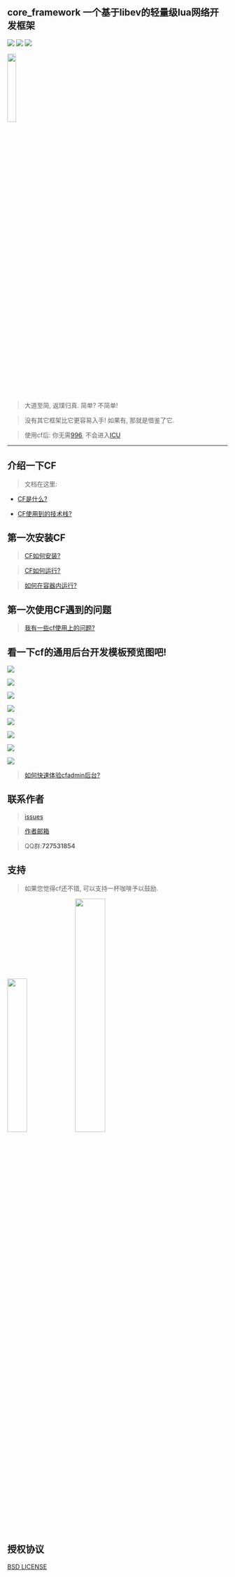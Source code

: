 ## core_framework 一个基于libev的轻量级lua网络开发框架
<p>
  <a href="https://github.com/CandyMi/core_framework/blob/master/LICENSE">
  <img src="https://img.shields.io/badge/license-BSD-brightgreen.svg"></a>
  <a href="https://www.lua.org/">
  <img src="https://img.shields.io/badge/Language-Lua-blue.svg"></a>
  <a href="https://github.com/CandyMi">
  <img src="https://img.shields.io/badge/Author-CandyMi-red.svg"></a>
</p>

<p>
  <img src="https://raw.githubusercontent.com/wiki/CandyMi/core_framework/images/cfadmin.png" height="20%" width="20%"/ >
</p>

>   大道至简, 返璞归真. 简单? 不简单!

>   没有其它框架比它更容易入手! 如果有, 那就是借鉴了它.

>   使用cf后: 你无需[996](https://github.com/996icu/996.ICU), 不会进入[ICU](https://github.com/996icu/996.ICU)

---

## 介绍一下CF

>	文档在这里:

*   [CF是什么?](https://github.com/CandyMi/core_framework/wiki/home)

*   [CF使用到的技术栈?](https://github.com/CandyMi/core_framework/wiki/MAP)

## 第一次安装CF

>   [CF如何安装?](https://github.com/CandyMi/core_framework/wiki/install)

>   [CF如何运行?](https://github.com/CandyMi/core_framework/wiki/RUN)

>   [如何在容器内运行?](https://github.com/CandyMi/core_framework/wiki/Docker)

## 第一次使用CF遇到的问题

>   [我有一些cf使用上的问题?](https://github.com/CandyMi/core_framework/wiki/QA)

## 看一下cf的通用后台开发模板预览图吧!

<p><img src="https://raw.githubusercontent.com/wiki/CandyMi/core_framework/images/pre-login.png"/></p>

<p><img src="https://raw.githubusercontent.com/wiki/CandyMi/core_framework/images/pre-dashboard.png"/></p>

<p><img src="https://raw.githubusercontent.com/wiki/CandyMi/core_framework/images/pre-profile.png"/></p>

<p><img src="https://raw.githubusercontent.com/wiki/CandyMi/core_framework/images/pre-user.png"/></p>

<p><img src="https://raw.githubusercontent.com/wiki/CandyMi/core_framework/images/pre-role.png"/></p>

<p><img src="https://raw.githubusercontent.com/wiki/CandyMi/core_framework/images/pre-header.png"/></p>

<p><img src="https://raw.githubusercontent.com/wiki/CandyMi/core_framework/images/pre-aside.png"/></p>

<p><img src="https://raw.githubusercontent.com/wiki/CandyMi/core_framework/images/pre-lang.png"/></p>

> [如何快速体验cfadmin后台?](https://github.com/CandyMi/core_framework/wiki/cfadmin)

## 联系作者

> [issues](https://github.com/CandyMi/core_framework/issues)

> <a href="mailto:869646063@qq.com">作者邮箱</a>

> QQ群:**727531854**

## 支持

>   如果您觉得cf还不错, 可以支持一杯咖啡予以鼓励.

<p>
  <img src="https://raw.githubusercontent.com/wiki/CandyMi/core_framework/images/zhifubao.jpeg" height="30%" width="30%">
  <img src="https://raw.githubusercontent.com/wiki/CandyMi/core_framework/images/weixin.jpeg" height="37%" width="37%">
</p>

## 授权协议

[BSD LICENSE](https://github.com/CandyMi/core_framework/blob/master/LICENSE)
